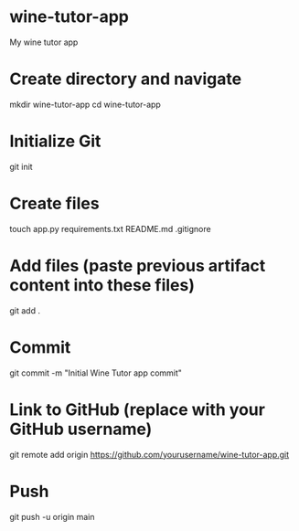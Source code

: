 # wine-tutor-app
My wine tutor app
# Create directory and navigate
mkdir wine-tutor-app
cd wine-tutor-app

# Initialize Git
git init

# Create files
touch app.py requirements.txt README.md .gitignore

# Add files (paste previous artifact content into these files)
git add .

# Commit
git commit -m "Initial Wine Tutor app commit"

# Link to GitHub (replace with your GitHub username)
git remote add origin https://github.com/yourusername/wine-tutor-app.git

# Push
git push -u origin main
